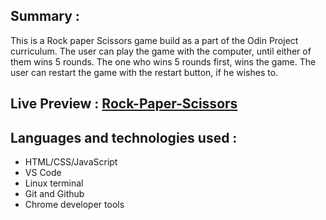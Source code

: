 ## Summary :
This is a Rock paper Scissors game build as a part of the Odin Project curriculum.
The user can play the game with the computer, until either of them wins 5 rounds. The one who wins 5 rounds first, wins the game. The user can restart the game with the restart button, if he wishes to. 

## Live Preview : [Rock-Paper-Scissors](https://blacksheep-01.github.io/rock-paper-scissors/)

## Languages and technologies used : 
* HTML/CSS/JavaScript
* VS Code
* Linux terminal
* Git and Github
* Chrome developer tools
